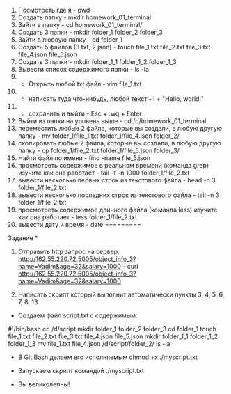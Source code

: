 1) Посмотреть где я - pwd
2) Создать папку - mkdir homework_01_terminal
3) Зайти в папку - cd homework_01_terminal/
4) Создать 3 папки - mkdir folder_1 folder_2 folder_3
5) Зайти в любоую папку - cd folder_1
6) Создать 5 файлов (3 txt, 2 json) - touch file_1.txt file_2.txt file_3.txt file_4.json file_5.json
7) Создать 3 папки - mkdir folder_1_1 folder_1_2 folder_1_3
8) Вывести список содержимого папки - ls -la
9) + Открыть любой txt файл - vim file_1.txt
10) + написать туда что-нибудь, любой текст - i + "Hello, world!"
11) + сохранить и выйти - Esc + :wq + Enter
12) Выйти из папки на уровень выше - cd /d/homework_01_terminal
13) переместить любые 2 файла, которые вы создали, в любую другую папку - mv folder_1/file_1.txt folder_1/file_4.json folder_2/
14) скопировать любые 2 файла, которые вы создали, в любую другую папку - cp folder_1/file_2.txt folder_1/file_5.json folder_3/
15) Найти файл по имени - find -name file_5.json
16) просмотреть содержимое в реальном времени (команда grep) изучите как она работает - tail -f -n 1000 folder_1/file_2.txt
17) вывести несколько первых строк из текстового файла - head -n 3 folder_1/file_2.txt
18) вывести несколько последних строк из текстового файла - tail -n 3 folder_1/file_2.txt
19) просмотреть содержимое длинного файла (команда less) изучите как она работает - less folder_1/file_2.txt
20) вывести дату и время - date
=========

Задание *
1) Отправить http запрос на сервер.
http://162.55.220.72:5005/object_info_3?name=Vadim&age=32&salary=1000 - curl http://162.55.220.72:5005/object_info_3?name=Vadim&age=32&salary=1000

2) Написать скрипт который выполнит автоматически пункты 3, 4, 5, 6, 7, 8, 13

- Создаем файл script.txt с содержимым:

#!/bin/bash
cd /d/script
mkdir folder_1 folder_2 folder_3
cd folder_1
touch file_1.txt file_2.txt file_3.txt file_4.json file_5.json
mkdir folder_1_1 folder_1_2 folder_1_3
mv file_1.txt file_4.json /d/script/folder_2/
ls -la

- В Git Bash делаем его исполняемым chmod +x ./myscript.txt

- Запускаем скрипт командой ./myscript.txt

- Вы великолепны!
